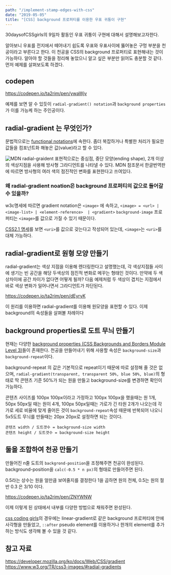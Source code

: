 ```yaml
---
path: "/implement-stamp-edges-with-css"
date: "2019-05-05"
title: "[CSS] background 프로퍼티를 이용한 우표 귀퉁이 구현"
---
```


30daysofCSSgirls의 9일차 활동인 우표 귀퉁이 구현에 대해서 설명해보고자한다.

알아보니 우표를 전지에서 떼어내기 쉽도록 우표와 우표사이에 뚫어놓은 구멍 부분을 천공이라고 부른다고 한다.
이 천공을 CSS의 background 프로퍼티로 표현해내는 것이 가능하다.
알아야 할 것들을 정리해 놓았으니 알고 싶은 부분만 읽어도 충분할 것 같다.
먼저 예제를 살펴보도록 하겠다.

## codepen
https://codepen.io/ta2rim/pen/ywaWjv

예제를 보면 알 수 있듯이 `radial-gradient() notation`과 `background properties`가 이를 가능케 하는 주인공이다.

## radial-gradient 는 무엇인가?
문법적으로는 [functional notations](https://www.w3.org/TR/css-values-4/#functional-notation)에 속한다.
좀더 복잡하거나 특별한 처리가 필요한 값들을 컴포넌트화 해놓은 값(value)라고 할 수 있다.

![MDN radial-graident](https://mdn.mozillademos.org/files/3795/radial%20gradient.png)
표현적으로는 중심점, 중단 모양(ending shape), 2개 이상의 색상지점을 사용해 방사형 그라디언트를 나타낼 수 있다.
MDN 참조문서 한글번역판에 따르면 방사형의 여러 색의 점진적인 변화를 표현한다고 쓰여있다.

### 왜 radial-gradient noation은 background 프로퍼티의 값으로 들어갈 수 있을까?
w3c명세에 따르면 gradient notation은 `<image>` 에 속하고,
    `<image> = <url> | <image-list> | <element-reference>  | <gradient>`
`background-image` 프로퍼티는 `<image>`를 값으로 가질 수 있기 때문이다.

[CSS2.1 명세](https://www.w3.org/TR/2007/CR-CSS21-20070719/colors.html#background-properties)를 보면 `<uri>`를 값으로 갖는다고 작성되어 있는데, `<image>`는 `<uri>`를 대체 가능하다.

## radial-gradient로 원형 모양 만들기
radial-gradient는 색상 지점을 이용해 렌더링한다고 설명했는데, 각 색상지점들 사이에 생기는 빈 공간을 해당 두색상의 점진적 변화로 메꾸는 형태인 것이다.
만약에 두 색상차이에 공간 차이가 없다면 어떻게 될까? 다음 예제처럼 두 색상이 겹치는 지점에서 바로 색상 변화가 일어나면서 그라디언트가 차단된다.

https://codepen.io/ta2rim/pen/dEyryK

이 원리를 이용하면 radial-gradient를 이용해 원모양을 표현할 수 있다.
이제 background의 속성들을 살펴볼 차례이다

## background properties로 도트 무늬 만들기
현재는 다양한 [background properties (CSS Backgrounds and Borders Module Level 3)](https://www.w3.org/TR/css-backgrounds-3/)들이 존재한다.
천공을 만들어내기 위해 사용할 속성은 `background-size`과 `background-repeat`이다.

background-repeat 의 값은 기본적으로 repeat이기 때문에 따로 설정해 줄 것은 없으며,
`radial-gradient(transparent, transparent 50%, blue 50%, blue)`의 형태로 딱 콘텐츠 기준 50%가 되는 원을 만들고 background-size를 변경하면 확인이 가능하다.

콘텐츠 사이즈를 100px 100px이라고 가정하고
100px 100px을 했을때는 원 1개, 50px 50px일 때는 원이 4개, 100px 50px일때는 가로가 긴 타원 2개가 나오는데
각 가로 세로 비율에 맞게 줄어든 것이 `background-repeat`속성 때문에 반복되어 나오니 
5x5도트 무늬를 만들때는 20px 20px로 설정하면 되는 것이다.


`콘텐츠 width / 도트갯수 = background-size width`  
`콘텐츠 height / 도트갯수 = background-size height`

## 둘을 조합하여 천공 만들기
만들어진 n줄 도트의 `backgrond-position`을 조정해주면 천공이 완성된다.
background-position을 `calc(-0.5 * n px)`의 형태로 만들어주면 된다.

0.5라는 상수는 원을 얼만큼 보여줄지를 결정한다 1을 곱하면 원의 전체, 0.5는 원의 절반 0.3 은 3/10 이다.

https://codepen.io/ta2rim/pen/ZNYWNW

이제 이렇게 된 상태에서 내부를 다양한 방법으로 채워주면 완성된다.

[css coding girls](https://css.codinggirls.sg/day-9-10--stamp/)의 경우에는 linear-gradient로 같은 background 프로퍼티에 안에 사각형을 만들었고, `::after` pseudo element를 이용하거나 한개의 element를 추가하는 방식도 생각해 볼 수 있을 것 같다.





## 참고 자료
https://developer.mozilla.org/ko/docs/Web/CSS/gradient
https://www.w3.org/TR/css3-images/#radial-gradients

